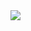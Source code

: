 <div>
<img src='https://media2.giphy.com/media/v1.Y2lkPTc5MGI3NjExNHo0a3Rta3RiNTk2NDk5cWg1YTh3eGN4bTRrbTJyNGg4OWVkZ2dtNyZlcD12MV9pbnRlcm5hbF9naWZfYnlfaWQmY3Q9Zw/KouuVwfTuArOWeerLM/giphy.webp' align='center'>
</div>
